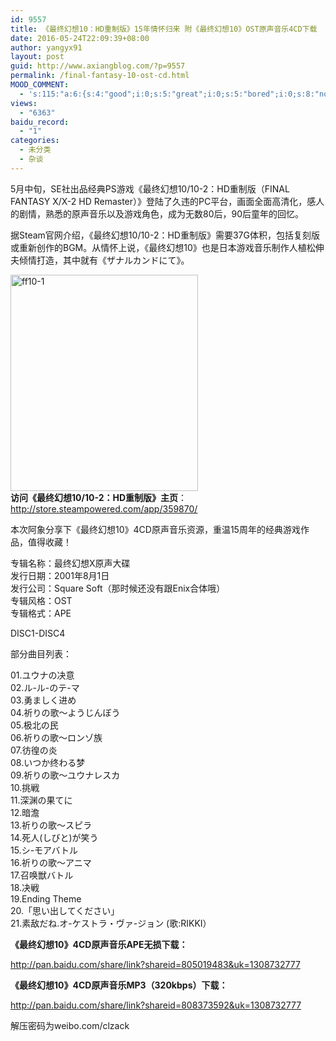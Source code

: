 ```yaml
---
id: 9557
title: 《最终幻想10：HD重制版》15年情怀归来 附《最终幻想10》OST原声音乐4CD下载
date: 2016-05-24T22:09:39+08:00
author: yangyx91
layout: post
guid: http://www.axiangblog.com/?p=9557
permalink: /final-fantasy-10-ost-cd.html
MOOD_COMMENT:
  - 's:115:"a:6:{s:4:"good";i:0;s:5:"great";i:0;s:5:"bored";i:0;s:8:"nonsense";i:0;s:13:"notunderstand";i:0;s:7:"passing";i:0;}";'
views:
  - "6363"
baidu_record:
  - "1"
categories:
  - 未分类
  - 杂谈
---
```

5月中旬，SE社出品经典PS游戏《最终幻想10/10-2：HD重制版（FINAL FANTASY X/X-2 HD Remaster）》登陆了久违的PC平台，画面全面高清化，感人的剧情，熟悉的原声音乐以及游戏角色，成为无数80后，90后童年的回忆。

据Steam官网介绍，《最终幻想10/10-2：HD重制版》需要37G体积，包括复刻版或重新创作的BGM。从情怀上说，《最终幻想10》也是日本游戏音乐制作人植松伸夫倾情打造，其中就有《ザナルカンドにて》。

<a href="http://www.axiangblog.com/final-fantasy-10-ost-cd.html/ff10-1" rel="attachment wp-att-9558" target="_blank"  rel="nofollow" ><img loading="lazy" class="aligncenter size-full wp-image-9558" src="http://www.axiangblog.com/wp-content/uploads/2016/05/ff10-1.jpg" alt="ff10-1" width="300" height="346" /></a>  
**访问《最终幻想10/10-2：HD重制版》主页**：<a href="http://store.steampowered.com/app/359870/" target="_blank"  rel="nofollow" >http://store.steampowered.com/app/359870/</a>

本次阿象分享下《最终幻想10》4CD原声音乐资源，重温15周年的经典游戏作品，值得收藏！

专辑名称：最终幻想Ⅹ原声大碟  
发行日期：2001年8月1日  
发行公司：Square Soft（那时候还没有跟Enix合体哦）  
专辑风格：OST  
专辑格式：APE

DISC1-DISC4

部分曲目列表：

01.ユウナの决意  
02.ル-ル-のテ-マ  
03.勇ましく进め  
04.祈りの歌～ようじんぼう  
05.极北の民  
06.祈りの歌～ロンゾ族  
07.彷徨の炎  
08.いつか终わる梦  
09.祈りの歌～ユウナレスカ  
10.挑戦  
11.深渊の果てに  
12.暗澹  
13.祈りの歌～スピラ  
14.死人(しびと)が笑う  
15.シ-モアバトル  
16.祈りの歌～アニマ  
17.召唤獣バトル  
18.决戦  
19.Ending Theme  
20.「思い出してください」  
21.素敌だね.オ-ケストラ・ヴァ-ジョン (歌:RIKKI）

**《最终幻想10》4CD原声音乐APE无损下载：**

<a href="http://pan.baidu.com/share/link?shareid=805019483&uk=1308732777" target="_blank"  rel="nofollow" >http://pan.baidu.com/share/link?shareid=805019483&uk=1308732777</a>

**《最终幻想10》4CD原声音乐MP3（320kbps）下载：**

<a href="http://pan.baidu.com/share/link?shareid=808373592&uk=1308732777" target="_blank"  rel="nofollow" >http://pan.baidu.com/share/link?shareid=808373592&uk=1308732777</a>

解压密码为weibo.com/clzack